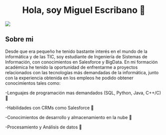 <div align="center">
<h1 align="center">Hola, soy Miguel Escribano 👋</h1>
</div>
<img src="https://i.imgur.com/c7GmAJf.png">

## Sobre mi
Desde que era pequeño he tenido bastante interés en el mundo de la informática y de las TIC, soy estudiante de Ingeniería de Sistemas de Información, con conocimientos en Salesforce y BigData.
En mi formación académica he tenido la oportunidad de enfrentarme a proyectos relacionados con las tecnologías más demandadas de la informática, junto con la experiencia obtenida en los empleos he podido obtener conocimientos tales como:

-Lenguajes de programación mas demandados (SQL, Python, Java, C++/C) :dizzy:

-Habilidades con CRMs como Salesforce :mechanical_arm:

-Conocimientos de desarrollo y almacenamiento en la nube :star2:

-Procesamiento y Análisis de datos :rainbow:


<br>

